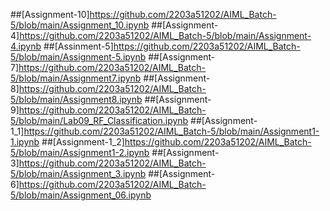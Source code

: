 ##[Assignment-10]https://github.com/2203a51202/AIML_Batch-5/blob/main/Assignment_10.ipynb
##[Assignment-4]https://github.com/2203a51202/AIML_Batch-5/blob/main/Assignment-4.ipynb
##[Assinment-5]https://github.com/2203a51202/AIML_Batch-5/blob/main/Assignment-5.ipynb
##[Assignment-7]https://github.com/2203a51202/AIML_Batch-5/blob/main/Assignment7.ipynb
##[Assignment-8]https://github.com/2203a51202/AIML_Batch-5/blob/main/Assignment8.ipynb
##[Assignment-9]https://github.com/2203a51202/AIML_Batch-5/blob/main/Lab09_RF_Classification.ipynb
##[Assignment-1_1]https://github.com/2203a51202/AIML_Batch-5/blob/main/Assignment1-1.ipynb
##[Assignment-1_2]https://github.com/2203a51202/AIML_Batch-5/blob/main/Assignment1-2.ipynb
##[Assignment-3]https://github.com/2203a51202/AIML_Batch-5/blob/main/Assignment_3.ipynb
##[Assignment-6]https://github.com/2203a51202/AIML_Batch-5/blob/main/Assignment_06.ipynb

